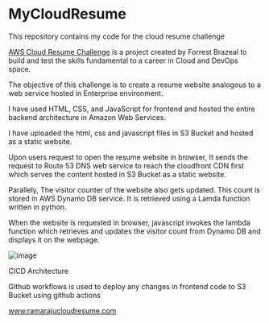 # MyCloudResume
This repository contains my code for the cloud resume challenge

[AWS Cloud Resume Challenge]([url]https://cloudresumechallenge.dev/) is a project created by Forrest Brazeal to build and test the skills fundamental to a career in Cloud and DevOps space.

The objective of this challenge is to create a resume website analogous to a web service hosted in Enterprise environment. 

I have used HTML, CSS, and JavaScript for frontend and hosted the entire backend architecture in Amazon Web Services.

I have uploaded the html, css and javascript files in S3 Bucket and hosted as a static website.

Upon users request to open the resume website in browser, It sends the request to Route 53 DNS web service to reach the cloudfront CDN first which serves the content hosted in S3 Bucket as a static website.

Parallely, The visitor counter of the website also gets updated. This count is stored in AWS Dynamo DB service. It is retrieved using a Lamda function written in python.

When the website is requested in browser, javascript invokes the lambda function which retrieves and updates the visitor count from Dynamo DB and displays it on the webpage.


![image](https://github.com/Muppalla-Ramaraju/MyCloudResume/assets/79083233/3745ab42-f17f-4c3f-acfe-dabc2280461c)


CICD Architecture

Github workflows is used to deploy any changes in frontend code to S3 Bucket using github actions

www.ramarajucloudresume.com
